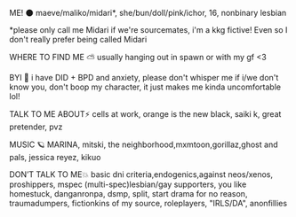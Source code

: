 ME! 🌑 maeve/maliko/midari*, she/bun/doll/pink/ichor, 16, nonbinary lesbian

*please only call me Midari if we're sourcemates, i'm a kkg fictive! Even so I don't really prefer being called Midari

WHERE TO FIND ME ⛅️ usually hanging out in spawn or with my gf <3

BYI 💫 i have DID + BPD and anxiety, please don't whisper me if i/we don't know you, don't boop my character, it just makes me kinda uncomfortable lol!

TALK TO ME ABOUT⚡️ cells at work, orange is the new black, saiki k, great pretender, pvz

MUSIC 🪐 MARINA, mitski, the neighborhood,mxmtoon,gorillaz,ghost and pals, jessica reyez, kikuo

DON’T TALK TO ME💥 basic dni criteria,endogenics,against neos/xenos, proshippers, mspec (multi-spec)lesbian/gay supporters, you like homestuck, danganronpa, dsmp, split, start drama for no reason, traumadumpers, fictionkins of my source, roleplayers, "IRLS/DA", anonfillies
